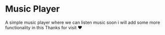 # Music Player
A simple music player where we can listen music soon i will add some more functionality in this
Thanks for visit ❤